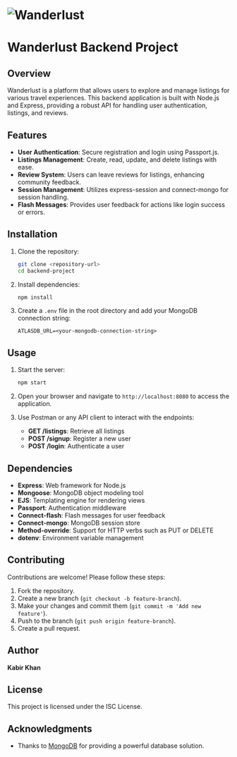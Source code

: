 # ![Wanderlust](https://www.citypng.com/public/uploads/preview/hd-airbnb-symbol-logo-sign-icon-png-image-701751695125377fcceqslrgk.png)

# Wanderlust Backend Project

## Overview
Wanderlust is a platform that allows users to explore and manage listings for various travel experiences. This backend application is built with Node.js and Express, providing a robust API for handling user authentication, listings, and reviews.

## Features
- **User Authentication**: Secure registration and login using Passport.js.
- **Listings Management**: Create, read, update, and delete listings with ease.
- **Review System**: Users can leave reviews for listings, enhancing community feedback.
- **Session Management**: Utilizes express-session and connect-mongo for session handling.
- **Flash Messages**: Provides user feedback for actions like login success or errors.

## Installation
1. Clone the repository:
   ```bash
   git clone <repository-url>
   cd backend-project
   ```

2. Install dependencies:
   ```bash
   npm install
   ```

3. Create a `.env` file in the root directory and add your MongoDB connection string:
   ```
   ATLASDB_URL=<your-mongodb-connection-string>
   ```

## Usage
1. Start the server:
   ```bash
   npm start
   ```

2. Open your browser and navigate to `http://localhost:8080` to access the application.

3. Use Postman or any API client to interact with the endpoints:
   - **GET /listings**: Retrieve all listings
   - **POST /signup**: Register a new user
   - **POST /login**: Authenticate a user

## Dependencies
- **Express**: Web framework for Node.js
- **Mongoose**: MongoDB object modeling tool
- **EJS**: Templating engine for rendering views
- **Passport**: Authentication middleware
- **Connect-flash**: Flash messages for user feedback
- **Connect-mongo**: MongoDB session store
- **Method-override**: Support for HTTP verbs such as PUT or DELETE
- **dotenv**: Environment variable management

## Contributing
Contributions are welcome! Please follow these steps:
1. Fork the repository.
2. Create a new branch (`git checkout -b feature-branch`).
3. Make your changes and commit them (`git commit -m 'Add new feature'`).
4. Push to the branch (`git push origin feature-branch`).
5. Create a pull request.

## Author
**Kabir Khan**

## License
This project is licensed under the ISC License.

## Acknowledgments
- Thanks to [MongoDB](https://www.mongodb.com/) for providing a powerful database solution.
